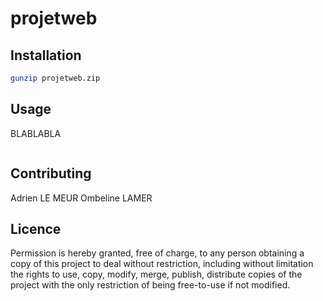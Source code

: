 # projetweb

## Installation

```bash
gunzip projetweb.zip
```

## Usage
BLABLABLA
```
```

## Contributing
Adrien LE MEUR
Ombeline LAMER

## Licence
Permission is hereby granted, free of charge, to any person obtaining a copy
of this project to deal without restriction, including without limitation the
rights to use, copy, modify, merge, publish, distribute copies of the project
with the only restriction of being free-to-use if not modified.
